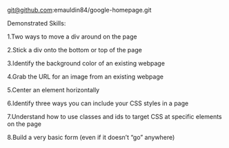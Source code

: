 git@github.com:emauldin84/google-homepage.git

Demonstrated Skills:

1.Two ways to move a div around on the page

2.Stick a div onto the bottom or top of the page

3.Identify the background color of an existing webpage

4.Grab the URL for an image from an existing webpage

5.Center an element horizontally

6.Identify three ways you can include your CSS styles in a page

7.Understand how to use classes and ids to target CSS at specific elements on the page

8.Build a very basic form (even if it doesn’t “go” anywhere)
